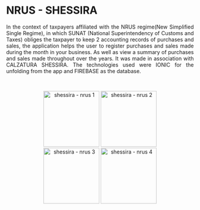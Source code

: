 <h1> <strong> NRUS - SHESSIRA </strong> </h1>

<p align="justify">
In the context of taxpayers affiliated with the NRUS regime(New Simplified Single Regime), in which SUNAT (National Superintendency of Customs and Taxes)
obliges the taxpayer to keep 2 accounting records of purchases and sales, the application helps the user to register purchases and sales made during the
month in your business. As well as view a summary of purchases and sales made throughout over the years. It was made in association with CALZATURA
SHESSIRA. The technologies used were IONIC for the unfolding from the app and FIREBASE as the database.
</p>
<br>
<p align="center">  
  <img src="https://user-images.githubusercontent.com/29384551/104971179-fa6aed00-59bb-11eb-8402-5b5e736e0c42.jpeg" width="150" title="shessira - nrus 1">
  <img src="https://user-images.githubusercontent.com/29384551/104971201-0787dc00-59bc-11eb-863d-01d1654b8599.jpeg" width="150" alt="shessira - nrus 2">
  <br>
  <img src="https://user-images.githubusercontent.com/29384551/104971209-0bb3f980-59bc-11eb-82e1-e19d7f8c64de.jpeg" width="150" alt="shessira - nrus 3">
  <img src="https://user-images.githubusercontent.com/29384551/104971218-13739e00-59bc-11eb-8361-337292158c4a.jpeg" width="150" alt="shessira - nrus 4">
 
</p>
